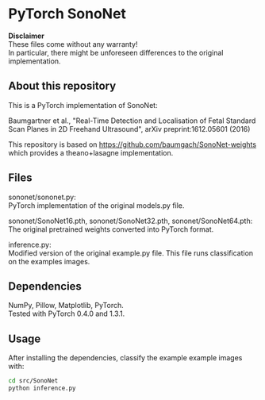 <!--
 * @Author: Shuangchi He / Yulv
 * @Email: yulvchi@qq.com
 * @Date: 2022-03-18 10:33:37
 * @Motto: Entities should not be multiplied unnecessarily.
 * @LastEditors: Shuangchi He
 * @LastEditTime: 2022-03-18 22:55:31
 * @FilePath: /Awesome-Ultrasound-Standard-Plane-Detection/src/SonoNet/README.md
 * @Description: PyTorch implementation of SonoNet.
 * Init from https://github.com/rdroste/SonoNet_PyTorch
-->

# PyTorch SonoNet

**Disclaimer**  
These files come without any warranty!  
In particular, there might be unforeseen differences to the original implementation.

## About this repository

This is a PyTorch implementation of SonoNet:

Baumgartner et al., "Real-Time Detection and Localisation of Fetal Standard Scan Planes in 2D Freehand Ultrasound", arXiv preprint:1612.05601 (2016)

This repository is based on https://github.com/baumgach/SonoNet-weights which provides a theano+lasagne implementation.

## Files

sononet/sononet.py:  
PyTorch implementation of the original models.py file.

sononet/SonoNet16.pth, sononet/SonoNet32.pth, sononet/SonoNet64.pth:  
The original pretrained weights converted into PyTorch format.

inference.py:  
Modified version of the original example.py file. This file runs classification on the examples images.

## Dependencies

NumPy, Pillow, Matplotlib, PyTorch.  
Tested with PyTorch 0.4.0 and 1.3.1.

## Usage

After installing the dependencies, classify the example example images with:

``` bash
cd src/SonoNet
python inference.py
```
